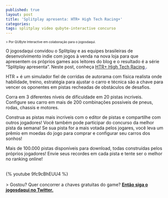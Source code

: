 ```yaml
---
published: true
layout: post
title: 'Splitplay apresenta: HTR+ High Tech Racing+'
categories: 
tags: splitplay video qubyte-interactive concurso
---
```

<span style="font-size: x-small;">> Por QUByte Interactive em colabora&#231;&#227;o para o jogosdaqui.</font></span>
 


 
O jogosdaqui convidou o Splitplay e as equipes brasileiras de desenvolvimento indie com jogos &#224; venda na nova loja para que apresentem os pr&#243;prios games aos leitores do blog e o resultado &#233; a s&#233;rie &#8220;Splitplay apresenta&#8221;. Neste post, conhe&#231;a <font color="#0000ee"><span style="text-decoration: underline;"><a href="http://www.splitplay.com/pt/games/htr-high-tech-racing" target="_blank">HTR+ High Tech Racing</a>
</span></font>.
 
HTR + &#233; um simulador fiel de corridas de autorama com f&#237;sica realista onde habilidade, treino, estrat&#233;gia para ajustar o carro e t&#233;cnica s&#227;o a chave para vencer os oponentes em pistas recheadas de obst&#225;culos de desafios.
 

Corra em 3 diferentes n&#237;veis de dificuldade em 20 pistas incr&#237;veis.
Configure seu carro em mais de 200 combina&#231;&#245;es poss&#237;veis de pneus, rodas, chassis e motores.
 

 
Construa as pistas mais incr&#237;veis com o editor de pistas e compartilhe com outros jogadores! Voc&#234; tamb&#233;m pode participar do concurso da melhor pista da semana! Se sua pista for a mais votada pelos jogares, voc&#234; leva um pr&#234;mio em moedas do jogo para comprar e configurar seu carros dos sonhos!
 
 

 
Mais de 100.000 pistas dispon&#237;veis para download, todas constru&#237;das pelos pr&#243;prios jogadores!
Envie seus recordes em cada pista e tente ser o melhor no ranking online!
<div><br />
{% youtube 9fc9cBhEUU4 %}
<div><br />
> Gostou? Quer concorrer a chaves gratuitas do game?
<strong><a href="https://twitter.com/jogosdaqui" target="_blank">Ent&#227;o siga o jogosdaqui no Twitter.</a>
</strong>
